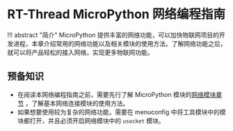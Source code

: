 # RT-Thread MicroPython 网络编程指南

!!! abstract "简介"
    MicroPython 提供丰富的网络功能，可以加快物联网项目的开发进程，本章介绍常用的网络功能以及相关模块的使用方法。了解网络功能之后，就可以将产品轻松的接入网络，实现更多物联网功能。

## 预备知识

- 在阅读本网络编程指南之前，需要先行了解 MicroPython 模块的[网络模块章节](../07-Network_Module/01-usocket.md) ，了解基本网络连接模块的使用方法。
- 如果想要使用较为复杂的网络功能，需要在 menuconfig 中将工具模块中的模块都打开，并且必须开启网络模块中的  `usocket` 模块。

